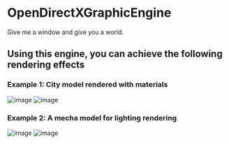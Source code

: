 # OpenDirectXGraphicEngine
 Give me a window and give you a world.
## Using this engine, you can achieve the following rendering effects 
### Example 1: City model rendered with materials
![image](https://github.com/DU-GAN/OpenDirectXGraphicEngine/assets/165051859/7c7e32e4-57bd-42a1-b35e-996c500f845e)
![image](https://github.com/DU-GAN/OpenDirectXGraphicEngine/assets/165051859/d560d789-a942-44f7-8207-79b327441707)
### Example 2: A mecha model for lighting rendering
![image](https://github.com/DU-GAN/OpenDirectXGraphicEngine/assets/165051859/bd86bc23-ff30-4549-a853-269c5cf32465)
![image](https://github.com/DU-GAN/OpenDirectXGraphicEngine/assets/165051859/473130f9-d7bd-4e07-862d-2ea2a1e9c7a9)


